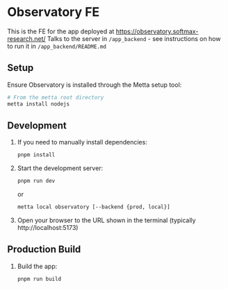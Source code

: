 # Observatory FE

This is the FE for the app deployed at https://observatory.softmax-research.net/ Talks to the server in `/app_backend` -
see instructions on how to run it in `/app_backend/README.md`

## Setup

Ensure Observatory is installed through the Metta setup tool:

```bash
# From the metta root directory
metta install nodejs
```

## Development

1. If you need to manually install dependencies:

   ```bash
   pnpm install
   ```

2. Start the development server:

   ```bash
   pnpm run dev
   ```

   or

   ```bash
   metta local observatory [--backend {prod, local}]
   ```

3. Open your browser to the URL shown in the terminal (typically http://localhost:5173)

## Production Build

1. Build the app:
   ```bash
   pnpm run build
   ```
